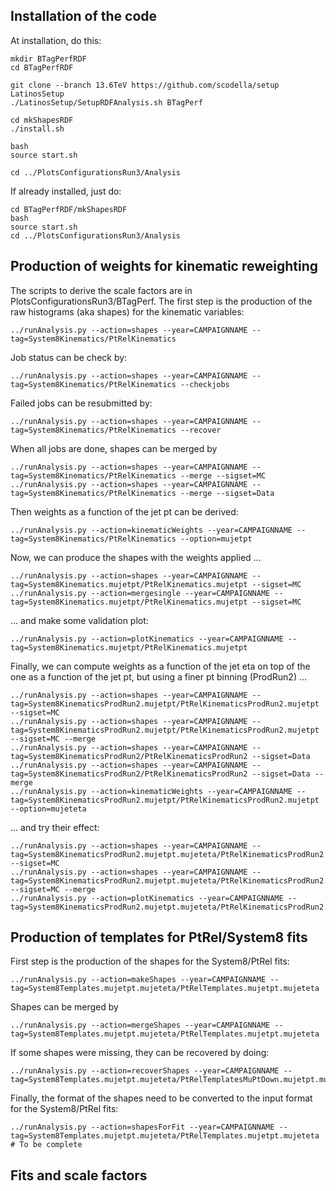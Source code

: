 ## Installation of the code

At installation, do this:

    mkdir BTagPerfRDF
    cd BTagPerfRDF

    git clone --branch 13.6TeV https://github.com/scodella/setup LatinosSetup
    ./LatinosSetup/SetupRDFAnalysis.sh BTagPerf

    cd mkShapesRDF
    ./install.sh 

    bash
    source start.sh

    cd ../PlotsConfigurationsRun3/Analysis

If already installed, just do:

    cd BTagPerfRDF/mkShapesRDF
    bash
    source start.sh
    cd ../PlotsConfigurationsRun3/Analysis

## Production of weights for kinematic reweighting

The scripts to derive the scale factors are in PlotsConfigurationsRun3/BTagPerf.
The first step is the production of the raw histograms (aka shapes) for the kinematic variables:

    ../runAnalysis.py --action=shapes --year=CAMPAIGNNAME --tag=System8Kinematics/PtRelKinematics

Job status can be check by:

    ../runAnalysis.py --action=shapes --year=CAMPAIGNNAME --tag=System8Kinematics/PtRelKinematics --checkjobs

Failed jobs can be resubmitted by:

    ../runAnalysis.py --action=shapes --year=CAMPAIGNNAME --tag=System8Kinematics/PtRelKinematics --recover

When all jobs are done, shapes can be merged by

    ../runAnalysis.py --action=shapes --year=CAMPAIGNNAME --tag=System8Kinematics/PtRelKinematics --merge --sigset=MC
    ../runAnalysis.py --action=shapes --year=CAMPAIGNNAME --tag=System8Kinematics/PtRelKinematics --merge --sigset=Data

Then weights as a function of the jet pt can be derived:

    ../runAnalysis.py --action=kinematicWeights --year=CAMPAIGNNAME --tag=System8Kinematics/PtRelKinematics --option=mujetpt

Now, we can produce the shapes with the weights applied ...

    ../runAnalysis.py --action=shapes --year=CAMPAIGNNAME --tag=System8Kinematics.mujetpt/PtRelKinematics.mujetpt --sigset=MC
    ../runAnalysis.py --action=mergesingle --year=CAMPAIGNNAME --tag=System8Kinematics.mujetpt/PtRelKinematics.mujetpt --sigset=MC

... and make some validation plot:

    ../runAnalysis.py --action=plotKinematics --year=CAMPAIGNNAME --tag=System8Kinematics.mujetpt/PtRelKinematics.mujetpt

Finally, we can compute weights as a function of the jet eta on top of the one as a function of the jet pt, but using a finer pt binning (ProdRun2) ...

    ../runAnalysis.py --action=shapes --year=CAMPAIGNNAME --tag=System8KinematicsProdRun2.mujetpt/PtRelKinematicsProdRun2.mujetpt --sigset=MC
    ../runAnalysis.py --action=shapes --year=CAMPAIGNNAME --tag=System8KinematicsProdRun2.mujetpt/PtRelKinematicsProdRun2.mujetpt --sigset=MC --merge
    ../runAnalysis.py --action=shapes --year=CAMPAIGNNAME --tag=System8KinematicsProdRun2/PtRelKinematicsProdRun2 --sigset=Data 
    ../runAnalysis.py --action=shapes --year=CAMPAIGNNAME --tag=System8KinematicsProdRun2/PtRelKinematicsProdRun2 --sigset=Data --merge
    ../runAnalysis.py --action=kinematicWeights --year=CAMPAIGNNAME --tag=System8KinematicsProdRun2.mujetpt/PtRelKinematicsProdRun2.mujetpt --option=mujeteta

... and try their effect:

    ../runAnalysis.py --action=shapes --year=CAMPAIGNNAME --tag=System8KinematicsProdRun2.mujetpt.mujeteta/PtRelKinematicsProdRun2.mujetpt.mujeteta --sigset=MC
    ../runAnalysis.py --action=shapes --year=CAMPAIGNNAME --tag=System8KinematicsProdRun2.mujetpt.mujeteta/PtRelKinematicsProdRun2.mujetpt.mujeteta --sigset=MC --merge
    ../runAnalysis.py --action=plotKinematics --year=CAMPAIGNNAME --tag=System8KinematicsProdRun2.mujetpt.mujeteta/PtRelKinematicsProdRun2.mujetpt.mujeteta

## Production of templates for PtRel/System8 fits

First step is the production of the shapes for the System8/PtRel fits:

    ../runAnalysis.py --action=makeShapes --year=CAMPAIGNNAME --tag=System8Templates.mujetpt.mujeteta/PtRelTemplates.mujetpt.mujeteta

Shapes can be merged by

    ../runAnalysis.py --action=mergeShapes --year=CAMPAIGNNAME --tag=System8Templates.mujetpt.mujeteta/PtRelTemplates.mujetpt.mujeteta

If some shapes were missing, they can be recovered by doing:

    ../runAnalysis.py --action=recoverShapes --year=CAMPAIGNNAME --tag=System8Templates.mujetpt.mujeteta/PtRelTemplatesMuPtDown.mujetpt.mujeteta

Finally, the format of the shapes need to be converted to the input format for the System8/PtRel fits:

    ../runAnalysis.py --action=shapesForFit --year=CAMPAIGNNAME --tag=System8Templates.mujetpt.mujeteta/PtRelTemplates.mujetpt.mujeteta # To be complete

## Fits and scale factors


